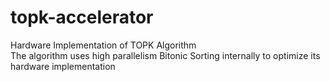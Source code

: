 # topk-accelerator
Hardware Implementation of TOPK Algorithm  
The algorithm uses high parallelism Bitonic Sorting internally to optimize its hardware implementation

